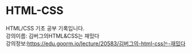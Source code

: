 # HTML-CSS
HTML/CSS 기초 공부 기록입니다.
<br>
강의이름: 김버그의HTML&CSS는 재밌다
<br>
강의정보:https://edu.goorm.io/lecture/20583/김버그의-html-css는-재밌다
